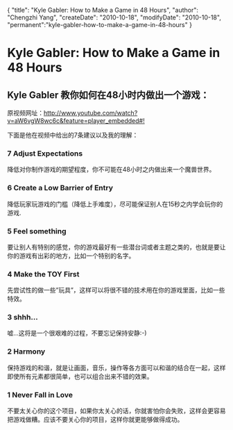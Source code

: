 {
    "title": "Kyle Gabler: How to Make a Game in 48 Hours",
    "author": "Chengzhi Yang",
    "createDate": "2010-10-18",
    "modifyDate": "2010-10-18",
    "permanent":"kyle-gabler-how-to-make-a-game-in-48-hours"
}

# Kyle Gabler: How to Make a Game in 48 Hours

## Kyle Gabler 教你如何在48小时内做出一个游戏：

原视频网址：<http://www.youtube.com/watch?v=aW6vgW8wc6c&feature=player_embedded#!>

下面是他在视频中给出的7条建议以及我的理解：

### 7 Adjust Expectations

降低对你制作游戏的期望程度，你不可能在48小时之内做出来一个魔兽世界。

### 6 Create a Low Barrier of Entry

降低玩家玩游戏的门槛（降低上手难度），尽可能保证别人在15秒之内学会玩你的游戏.

### 5 Feel something

要让别人有特别的感觉，你的游戏最好有一些潜台词或者主题之类的，也就是要让你的游戏有出彩的地方，比如一个特别的名字。

### 4 Make the TOY First

先尝试性的做一些&#8221;玩具&#8221;，这样可以将很不错的技术用在你的游戏里面，比如一些特效。

### 3 shhh…

嘘…这将是一个很艰难的过程，不要忘记保持安静:-)

### 2 Harmony

保持游戏的和谐，就是让画面，音乐，操作等各方面可以和谐的结合在一起，这样即使所有元素都很简单，也可以组合出来不错的效果。

### 1 Never Fall in Love

不要太关心你的这个项目，如果你太关心的话，你就害怕你会失败，这样会更容易把游戏做糟。应该不要关心你的项目，这样你就更能够做得成功。
